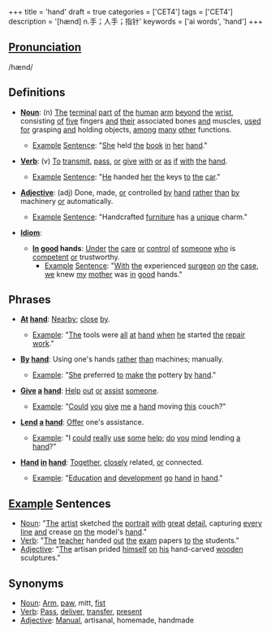 +++
title = 'hand'
draft = true
categories = ['CET4']
tags = ['CET4']
description = '[hænd] n.手；人手；指针'
keywords = ['ai words', 'hand']
+++

## [Pronunciation](/post/pronunciation/)
/hænd/

## Definitions
- **[Noun](/post/noun/)**: (n) [The](/post/the/) [terminal](/post/terminal/) [part](/post/part/) [of](/post/of/) [the](/post/the/) [human](/post/human/) [arm](/post/arm/) [beyond](/post/beyond/) [the](/post/the/) [wrist](/post/wrist/), consisting [of](/post/of/) [five](/post/five/) fingers [and](/post/and/) [their](/post/their/) associated bones [and](/post/and/) muscles, [used](/post/used/) [for](/post/for/) grasping [and](/post/and/) holding objects, [among](/post/among/) [many](/post/many/) [other](/post/other/) functions.
  - [Example](/post/example/) [Sentence](/post/sentence/): "[She](/post/she/) held [the](/post/the/) [book](/post/book/) [in](/post/in/) [her](/post/her/) [hand](/post/hand/)."
  
- **[Verb](/post/verb/)**: (v) [To](/post/to/) [transmit](/post/transmit/), [pass](/post/pass/), [or](/post/or/) [give](/post/give/) [with](/post/with/) [or](/post/or/) [as](/post/as/) [if](/post/if/) [with](/post/with/) [the](/post/the/) [hand](/post/hand/).
  - [Example](/post/example/) [Sentence](/post/sentence/): "[He](/post/he/) handed [her](/post/her/) [the](/post/the/) keys [to](/post/to/) [the](/post/the/) [car](/post/car/)."
  
- **[Adjective](/post/adjective/)**: (adj) Done, made, [or](/post/or/) controlled [by](/post/by/) [hand](/post/hand/) [rather](/post/rather/) [than](/post/than/) [by](/post/by/) machinery [or](/post/or/) automatically.
  - [Example](/post/example/) [Sentence](/post/sentence/): "Handcrafted [furniture](/post/furniture/) has [a](/post/a/) [unique](/post/unique/) charm."

- **[Idiom](/post/idiom/)**: 
  - **[In](/post/in/) [good](/post/good/) hands**: [Under](/post/under/) [the](/post/the/) [care](/post/care/) [or](/post/or/) [control](/post/control/) [of](/post/of/) [someone](/post/someone/) [who](/post/who/) is [competent](/post/competent/) [or](/post/or/) trustworthy.
    - [Example](/post/example/) [Sentence](/post/sentence/): "[With](/post/with/) [the](/post/the/) experienced [surgeon](/post/surgeon/) [on](/post/on/) [the](/post/the/) [case](/post/case/), [we](/post/we/) knew [my](/post/my/) [mother](/post/mother/) was [in](/post/in/) [good](/post/good/) hands."

## Phrases
- **[At](/post/at/) [hand](/post/hand/)**: [Nearby](/post/nearby/); [close](/post/close/) [by](/post/by/).
  - [Example](/post/example/): "[The](/post/the/) tools were [all](/post/all/) [at](/post/at/) [hand](/post/hand/) [when](/post/when/) [he](/post/he/) started [the](/post/the/) [repair](/post/repair/) [work](/post/work/)."

- **[By](/post/by/) [hand](/post/hand/)**: Using one's hands [rather](/post/rather/) [than](/post/than/) machines; manually.
  - [Example](/post/example/): "[She](/post/she/) preferred [to](/post/to/) [make](/post/make/) [the](/post/the/) pottery [by](/post/by/) [hand](/post/hand/)."

- **[Give](/post/give/) [a](/post/a/) [hand](/post/hand/)**: [Help](/post/help/) [out](/post/out/) [or](/post/or/) [assist](/post/assist/) [someone](/post/someone/).
  - [Example](/post/example/): "[Could](/post/could/) [you](/post/you/) [give](/post/give/) [me](/post/me/) [a](/post/a/) [hand](/post/hand/) moving [this](/post/this/) couch?"

- **[Lend](/post/lend/) [a](/post/a/) [hand](/post/hand/)**: [Offer](/post/offer/) one's assistance.
  - [Example](/post/example/): "I [could](/post/could/) [really](/post/really/) [use](/post/use/) [some](/post/some/) [help](/post/help/); [do](/post/do/) [you](/post/you/) [mind](/post/mind/) lending [a](/post/a/) [hand](/post/hand/)?"

- **[Hand](/post/hand/) [in](/post/in/) [hand](/post/hand/)**: [Together](/post/together/), [closely](/post/closely/) related, [or](/post/or/) connected.
  - [Example](/post/example/): "[Education](/post/education/) [and](/post/and/) [development](/post/development/) [go](/post/go/) [hand](/post/hand/) [in](/post/in/) [hand](/post/hand/)."

## [Example](/post/example/) Sentences
- [Noun](/post/noun/): "[The](/post/the/) [artist](/post/artist/) sketched [the](/post/the/) [portrait](/post/portrait/) [with](/post/with/) [great](/post/great/) [detail](/post/detail/), capturing [every](/post/every/) [line](/post/line/) [and](/post/and/) crease [on](/post/on/) [the](/post/the/) model's [hand](/post/hand/)."
- [Verb](/post/verb/): "[The](/post/the/) [teacher](/post/teacher/) handed [out](/post/out/) [the](/post/the/) [exam](/post/exam/) papers [to](/post/to/) [the](/post/the/) students."
- [Adjective](/post/adjective/): "[The](/post/the/) artisan prided [himself](/post/himself/) [on](/post/on/) [his](/post/his/) hand-carved [wooden](/post/wooden/) sculptures."

## Synonyms
- [Noun](/post/noun/): [Arm](/post/arm/), [paw](/post/paw/), mitt, [fist](/post/fist/)
- [Verb](/post/verb/): [Pass](/post/pass/), [deliver](/post/deliver/), [transfer](/post/transfer/), [present](/post/present/)
- [Adjective](/post/adjective/): [Manual](/post/manual/), artisanal, homemade, handmade
